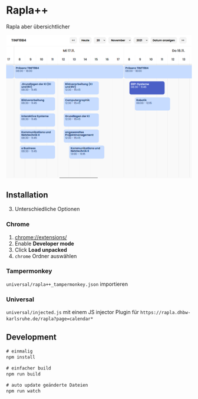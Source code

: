 # Rapla++

Rapla aber übersichtlicher

![Screenshot](readmeImgs/screenshot.png)

## Installation

3. Unterschiedliche Optionen

### Chrome

1. [chrome://extensions/](chrome://extensions/)
2. Enable **Developer mode**
3. Click **Load unpacked**
4. `chrome` Ordner auswählen

### Tampermonkey

`universal/rapla++_tampermonkey.json` importieren

### Universal

`universal/injected.js` mit einem JS injector Plugin für `https://rapla.dhbw-karlsruhe.de/rapla?page=calendar*`

## Development

```shell
# einmalig
npm install
```

```shell
# einfacher build
npm run build 
```

```shell
# auto update geänderte Dateien
npm run watch 
```
